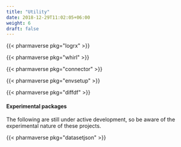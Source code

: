 ```yaml
---
title: "Utility"
date: 2018-12-29T11:02:05+06:00
weight: 6
draft: false
---
```


{{< pharmaverse pkg="logrx" >}}

{{< pharmaverse pkg="whirl" >}}

{{< pharmaverse pkg="connector" >}}

{{< pharmaverse pkg="envsetup" >}}

{{< pharmaverse pkg="diffdf" >}}

#### Experimental packages

The following are still under active development, so be aware of the experimental nature of these projects.

{{< pharmaverse pkg="datasetjson" >}}
